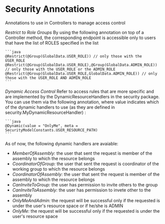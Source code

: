 # Security Annotations
Annotations to use in Controllers to manage access control

*Restrict to Role Groups*
By using the following annotation on top of a Controller method, the corresponding endpoint is accessible only to 
users that have the list of ROLES specified in the list

    ```java
    @Restrict(@Group(GlobalData.USER_ROLE)) // only those with the USER_ROLE
    @Restrict(@Group(GlobalData.USER_ROLE),@Group(GlobalData.ADMIN_ROLE)) // only those with the USER_ROLE or the ADMIN_ROLE
    @Restrict(@Group(GlobalData.USER_ROLE,GlobalData.ADMIN_ROLE)) // only those with the USER_ROLE AND ADMIN_ROLE
    ```

*Dynamic Access Control*
Refer to access rules that are more specific and are implemented by the DynamicResourceHandlers in the security package. 
You can use them via the following annotation, where value indicates which of the dynamic handlers to use (as they 
are defined in security.MyDynamicResourceHandler) :

    ```java   
    @Dynamic(value = "OnlyMe", meta = SecurityModelConstants.USER_RESOURCE_PATH)
    ```

As of now, the following dynamic handlers are avaiable: 

* *MemberOfAssembly:* the user that sent the request is member of the assembly to which the resource belongs
* *CoordinatorOfGroup:* the user that sent the request is coordinator of the working group to which the resource belongs
* *CoordinatorOfAssembly:* the user that sent the request is member of the assembly to which the resource belongs
* *CanInviteToGroup:* the user has permission to invite others to the group
* *CanInviteToAssembly:* the user has permission to invete other to the assembly
* *OnlyMeAndAdmin:* the request will be successful only if the requested is under the user's resource space or if he/she is ADMIN
* *OnlyMe:* the request will be successful only if the requested is under the user's resource space 
